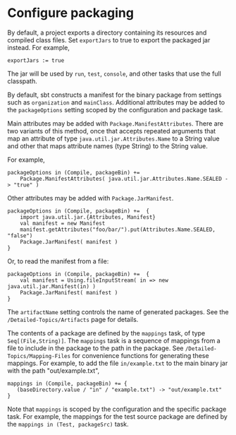 Configure packaging
===================

By default, a project exports a directory containing its resources and
compiled class files. Set `exportJars` to true to export the packaged
jar instead. For example,

    exportJars := true

The jar will be used by `run`, `test`, `console`, and other tasks that
use the full classpath.

By default, sbt constructs a manifest for the binary package from
settings such as `organization` and `mainClass`. Additional attributes
may be added to the `packageOptions` setting scoped by the configuration
and package task.

Main attributes may be added with `Package.ManifestAttributes`. There
are two variants of this method, once that accepts repeated arguments
that map an attribute of type `java.util.jar.Attributes.Name` to a
String value and other that maps attribute names (type String) to the
String value.

For example,

    packageOptions in (Compile, packageBin) += 
        Package.ManifestAttributes( java.util.jar.Attributes.Name.SEALED -> "true" )

Other attributes may be added with `Package.JarManifest`.

    packageOptions in (Compile, packageBin) +=  {
        import java.util.jar.{Attributes, Manifest}
        val manifest = new Manifest
        manifest.getAttributes("foo/bar/").put(Attributes.Name.SEALED, "false")
        Package.JarManifest( manifest )
    }

Or, to read the manifest from a file:

    packageOptions in (Compile, packageBin) +=  {
        val manifest = Using.fileInputStream( in => new java.util.jar.Manifest(in) )
        Package.JarManifest( manifest )
    }

The `artifactName` setting controls the name of generated packages. See
the `/Detailed-Topics/Artifacts` page for details.

The contents of a package are defined by the `mappings` task, of type
`Seq[(File,String)]`. The `mappings` task is a sequence of mappings from
a file to include in the package to the path in the package. See
`/Detailed-Topics/Mapping-Files` for convenience functions for
generating these mappings. For example, to add the file `in/example.txt`
to the main binary jar with the path "out/example.txt",

    mappings in (Compile, packageBin) += {
       (baseDirectory.value / "in" / "example.txt") -> "out/example.txt"
    }

Note that `mappings` is scoped by the configuration and the specific
package task. For example, the mappings for the test source package are
defined by the `mappings in (Test, packageSrc)` task.
